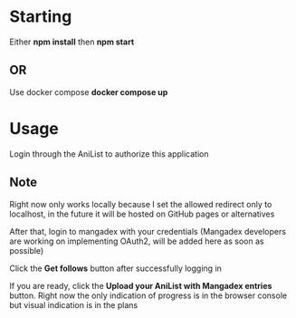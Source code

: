 # Starting
Either **npm install** then **npm start**

## OR

Use docker compose **docker compose up**

# Usage
Login through the AniList to authorize this application

## Note

Right now only works locally because I set the allowed redirect only to localhost, in the future it will be hosted on GitHub pages or alternatives

After that, login to mangadex with your credentials (Mangadex developers are working on implementing OAuth2, will be added here as soon as possible)

Click the **Get follows** button after successfully logging in

If you are ready, click the **Upload your AniList with Mangadex entries** button. Right now the only indication of progress is in the browser console but visual indication is in the plans 
